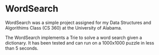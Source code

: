 # WordSearch

WordSearch was a simple project assigned for my Data Structures and Algorithims Class (CS 360) at the University of Alabama.

The WordSearch implements a Trie to solve a word search given a dictionary. It has been tested and can run on a 1000x1000 puzzle
in less than 5 seconds.

